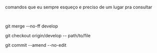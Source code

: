 
comandos que eu sempre esqueço e preciso de um lugar pra consultar

</br>

git merge --no-ff  develop

git checkout origin/develop -- path/to/file

git commit --amend --no-edit
